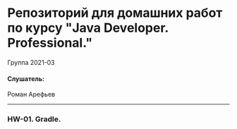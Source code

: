 # Репозиторий для домашних работ по курсу "Java Developer. Professional."

Группа 2021-03


#### Слушатель:

Роман Арефьев

---

### HW-01. Gradle.